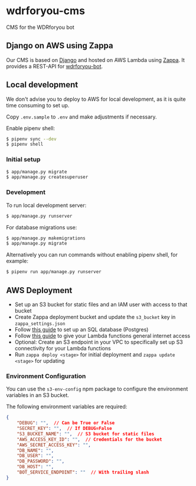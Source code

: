 # wdrforyou-cms
CMS for the WDRforyou bot

## Django on AWS using Zappa
Our CMS is based on [Django](https://www.djangoproject.com/) and hosted on AWS Lambda using [Zappa](https://zappa.io).
It provides a REST-API for [wdrforyou-bot](https://github.com/wdr-data/wdrforyou-bot).


## Local development
We don't advise you to deploy to AWS for local development, as it is quite time consuming to set up.

Copy `.env.sample` to `.env` and make adjustments if necessary.

Enable pipenv shell:
```bash
$ pipenv sync --dev
$ pipenv shell
```

### Initial setup
```bash
$ app/manage.py migrate
$ app/manage.py createsuperuser
```

### Development
To run local development server:
```bash
$ app/manage.py runserver
```
For database migrations use:

```bash
$ app/manage.py makemigrations
$ app/manage.py migrate
```

Alternatively you can run commands without enabling pipenv shell, for example:
```bash
$ pipenv run app/manage.py runserver
```

## AWS Deployment
- Set up an S3 bucket for static files and an IAM user with access to that bucket
- Create Zappa deployment bucket and update the `s3_bucket` key in `zappa_settings.json`
- Follow [this guide](https://edgarroman.github.io/zappa-django-guide/walk_database/) to set up an SQL database (Postgres)
- Follow [this guide](https://aws.amazon.com/premiumsupport/knowledge-center/internet-access-lambda-function/) to give your Lambda functions general internet access
- Optional: Create an S3 endpoint in your VPC to specifically set up S3 connectivity for your Lambda functions
- Run `zappa deploy <stage>` for initial deployment and `zappa update <stage>` for updating

### Environment Configuration
You can use the `s3-env-config` npm package to configure the environment variables in an S3 bucket.

The following environment variables are required:

```json
{
    "DEBUG": "",  // Can be True or False
    "SECRET_KEY": "",  // If DEBUG=False
    "S3_BUCKET_NAME": "",  // S3 bucket for static files
    "AWS_ACCESS_KEY_ID": "",  // Credentials for the bucket
    "AWS_SECRET_ACCESS_KEY": "",
    "DB_NAME": "",
    "DB_USER": "",
    "DB_PASSWORD": "",
    "DB_HOST": "",
    "BOT_SERVICE_ENDPOINT": ""  // With trailing slash
}
```
